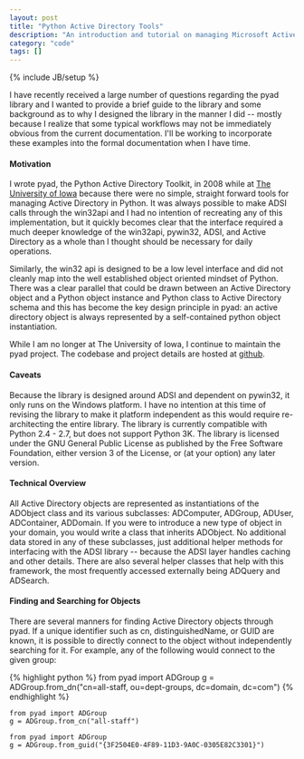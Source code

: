 ```yaml
---
layout: post
title: "Python Active Directory Tools"
description: "An introduction and tutorial on managing Microsoft Active Directory with `pyad`, the Pythonic ADSI interface and Active Directory library that was designed during my time at The University of Iowa."
category: "code"
tags: []
---
```

{% include JB/setup %}

I have recently received a large number of questions regarding the pyad library and I wanted to provide a brief guide to the library and some background as to why I designed the library in the manner I did -- mostly because I realize that some typical workflows may not be immediately obvious from the current documentation. I'll be working to incorporate these examples into the formal documentation when I have time.

#### Motivation
I wrote pyad, the Python Active Directory Toolkit, in 2008 while at [The University of Iowa](http://www.uiowa.edu) because there were no simple, straight forward tools for managing Active Directory in Python. It was always possible to make ADSI calls through the win32api and I had no intention of recreating any of this implementation, but it quickly becomes clear that the interface required a much deeper knowledge of the win32api, pywin32, ADSI, and Active Directory as a whole than I thought should be necessary for daily operations.

Similarly, the win32 api is designed to be a low level interface and did not cleanly map into the well established object oriented mindset of Python. There was a clear parallel that could be drawn between an Active Directory object and a Python object instance and Python class to Active Directory schema and this has become the key design principle in pyad: an active directory object is always represented by a self-contained python object instantiation.

While I am no longer at The University of Iowa, I continue to maintain the pyad project. The codebase and project details are hosted at [github](https://github.com/zakird/pyad). 

#### Caveats 
Because the library is designed around ADSI and dependent on pywin32, it only runs on the Windows platform. I have no intention at this time of revising the library to make it platform independent as this would require re-architecting the entire library. The library is currently compatible with Python 2.4 - 2.7, but does not support Python 3K. The library is licensed under the GNU General Public License as published by the Free Software Foundation, either version 3 of the License, or (at your option) any later version.

#### Technical Overview
All Active Directory objects are represented as instantiations of the ADObject class and its various subclasses: ADComputer, ADGroup, ADUser, ADContainer, ADDomain. If you were to introduce a new type of object in your domain, you would write a class that inherits ADObject. No additional data stored in any of these subclasses, just additional helper methods for interfacing with the ADSI library -- because the ADSI layer handles caching and other details. There are also several helper classes that help with this framework, the most frequently accessed externally being ADQuery and ADSearch.

#### Finding and Searching for Objects
There are several manners for finding Active Directory objects through pyad. If a unique identifier such as cn, distinguishedName, or GUID are known, it is possible to directly connect to the object without independently searching for it. For example, any of the following would connect to the given group:

{% highlight python %}
	from pyad import ADGroup
	g = ADGroup.from_dn("cn=all-staff, ou=dept-groups, dc=domain, dc=com")
{% endhighlight %}
	
	from pyad import ADGroup
	g = ADGroup.from_cn("all-staff")
	
	from pyad import ADGroup
	g = ADGroup.from_guid("{3F2504E0-4F89-11D3-9A0C-0305E82C3301}")